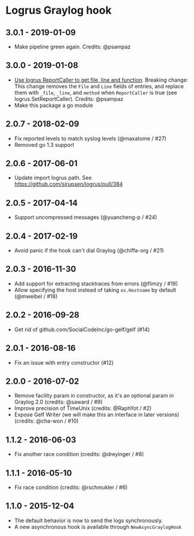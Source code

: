 # Logrus Graylog hook

## 3.0.1 - 2019-01-09

* Make pipeline green again. Credits: @psampaz

## 3.0.0 - 2019-01-08

* [Use logrus ReportCaller to get file, line and function](https://github.com/gemnasium/logrus-graylog-hook/pull/39). Breaking change: This change removes the `File` and `Line` fields of entries, and replace them with `_file`, `_line`, and `method` when `ReportCaller` is true (see logrus.SetReportCaller). Credits: @psampaz
* Make this package a go module

## 2.0.7 - 2018-02-09

* Fix reported levels to match syslog levels (@maxatome / #27)
* Removed go 1.3 support

## 2.0.6 - 2017-06-01

* Update import logrus path. See https://github.com/sirupsen/logrus/pull/384

## 2.0.5 - 2017-04-14

* Support uncompressed messages (@yuancheng-p / #24)

## 2.0.4 - 2017-02-19

* Avoid panic if the hook can't dial Graylog (@chiffa-org / #21)

## 2.0.3 - 2016-11-30

* Add support for extracting stacktraces from errors (@flimzy / #19)
* Allow specifying the host instead of taking `os.Hostname` by default (@mweibel / #18)

## 2.0.2 - 2016-09-28

* Get rid of github.com/SocialCodeInc/go-gelf/gelf (#14)

## 2.0.1 - 2016-08-16

* Fix an issue with entry constructor (#12)

## 2.0.0 - 2016-07-02

* Remove facility param in constructor, as it's an optional param in Graylog 2.0 (credits: @saward / #9)
* Improve precision of TimeUnix (credits: @RaphYot / #2)
* Expose Gelf Writer (we will make this an interface in later versions) (credits: @cha-won / #10)

## 1.1.2 - 2016-06-03

* Fix another race condition (credits: @dreyinger / #8)

## 1.1.1 - 2016-05-10

* Fix race condition (credits: @rschmukler / #6)

## 1.1.0 - 2015-12-04

* The default behavior is now to send the logs synchronously.
* A new asynchronous hook is available through `NewAsyncGraylogHook`


